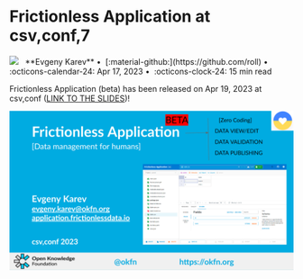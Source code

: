 # Frictionless Application at csv,conf,7

<aside class="blog" markdown>
  <img src="/assets/evgenykarev.jpg" style="height: 50px" /> &nbsp;
  **Evgeny Karev** &bull;&nbsp;
  [:material-github:](https://github.com/roll) &bull;&nbsp;
  :octicons-calendar-24: Apr 17, 2023 &bull;&nbsp;
  :octicons-clock-24: 15 min read
</aside>

Frictionless Application (beta) has been released on Apr 19, 2023 at csv,conf ([LINK TO THE SLIDES](https://docs.google.com/presentation/d/1VEVBCnxAouNXA0jEcyCjrXtx2R_t-QmFzSZCp3UlqD8))!

[![CSVCONF](/assets/csvconf.png)](https://docs.google.com/presentation/d/1VEVBCnxAouNXA0jEcyCjrXtx2R_t-QmFzSZCp3UlqD8)
